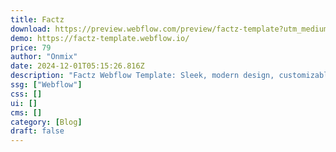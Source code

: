 ```yaml
---
title: Factz
download: https://preview.webflow.com/preview/factz-template?utm_medium=preview_link&utm_source=designer&utm_content=factz-template&preview=f68140bf7022a348ef9f7a93c0a0d256&locale=en&workflow=preview
demo: https://factz-template.webflow.io/
price: 79
author: "Onmix"
date: 2024-12-01T05:15:26.816Z
description: "Factz Webflow Template: Sleek, modern design, customizable layouts, and responsive features. Perfect for creating engaging content and boosting your online presence. Ideal for news, blogs, or magazines."
ssg: ["Webflow"]
css: []
ui: []
cms: []
category: [Blog]
draft: false
---
```

